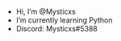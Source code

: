 -  Hi, I’m @Mysticxs
-  I’m currently learning Python
-  Discord: Mysticxs#5388

<!---
Mysticxs/Mysticxs is a ✨ special ✨ repository because its `README.md` (this file) appears on your GitHub profile.
You can click the Preview link to take a look at your changes.
--->
